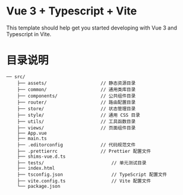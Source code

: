 # Vue 3 + Typescript + Vite

This template should help get you started developing with Vue 3 and Typescript in Vite.

# 目录说明

    ── src/
        ├── assets/                    // 静态资源目录
        ├── common/                    // 通用类库目录
        ├── components/                // 公共组件目录
        ├── router/                    // 路由配置目录
        ├── store/                     // 状态管理目录
        ├── style/                     // 通用 CSS 目录
        ├── utils/                     // 工具函数目录
        ├── views/                     // 页面组件目录
        ├── App.vue
        ├── main.ts
        ├── .editorconfig              // 代码规范文件
        ├── .prettierrc                // Prettier 配置文件
        ├── shims-vue.d.ts
        ├── tests/                         // 单元测试目录
        ├── index.html
        ├── tsconfig.json                  // TypeScript 配置文件
        ├── vite.config.ts                 // Vite 配置文件
        └── package.json
